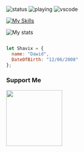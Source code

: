 ![status](https://api.statusbadges.me/badge/status/902233519210782750)
![playing](https://api.statusbadges.me/badge/playing/902233519210782750)
![vscode](https://api.statusbadges.me/badge/vscode/902233519210782750)

[![My Skills](https://skillicons.dev/icons?i=js,html,css,lua,mysql,discord,discordjs,bots,vscode,windows)](https://skillicons.dev)

![My stats](https://github-readme-stats.vercel.app/api?username=shavixinio&show_icons=true&theme=midnight-purple)

```js

let Shavix = {
  name: "Dawid",
  DateOfBirth: "12/06/2008"
};
```
### Support Me

<a href="https://www.ko-fi.com/shavix"><img src="https://storage.ko-fi.com/cdn/kofi2.png?v=3" width="150"/></a>
